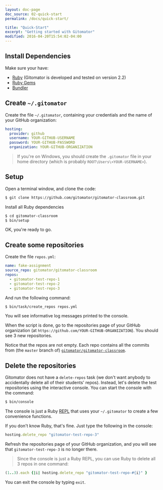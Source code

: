 ```yaml
---
layout: doc-page
doc_source: 02-quick-start
permalink: /docs/quick-start/

title: "Quick-Start"
excerpt: "Getting started with Gitomator"
modified: 2016-04-20T15:54:02-04:00
---
```


## Install Dependencies

Make sure your have:

* [Ruby](https://www.ruby-lang.org/en/downloads/) (Gitomator is developed and tested on version 2.2)
* [Ruby Gems](https://rubygems.org/pages/download)
* [Bundler](http://bundler.io/)


## Create `~/.gitomator`

Create the file `~/.gitomator`, containing your credentials and
the name of your GitHub organization:

```yaml
hosting:
  provider: github
  username: YOUR-GITHUB-USERNAME
  password: YOUR-GITHUB-PASSWORD
  organization: YOUR-GITHUB-ORGANIZATION
```

 > If you're on Windows, you should create the `.gitomator` file in your home
   directory (which is probably `ROOT\Users\<YOUR-USERNAME>`).

## Setup

Open a terminal window, and clone the code:

```bash
$ git clone https://github.com/gitomator/gitomator-classroom.git
```

Install all Ruby dependencies

```bash
$ cd gitomator-classroom
$ bin/setup
```

OK, you're ready to go.

## Create some repositories

Create the file `repos.yml`:

```yaml
name: fake-assignment
source_repo: gitomator/gitomator-classroom
repos:
  - gitomator-test-repo-1
  - gitomator-test-repo-2
  - gitomator-test-repo-3
```

And run the following command:

```sh
$ bin/task/create_repos repos.yml
```

You will see informative log messages printed to the console.

When the script is done, go to the repositories page of your GitHub organization (at `https://github.com/YOUR-GITHUB-ORGANIZATION`).
You should see 3 new repositories.

Notice that the repos are not empty. Each repo contains all the commits from (the `master` branch of)
[`gitomator/gitomator-classroom`](https://github.com/gitomator/gitomator-classroom).

## Delete the repositories

Gitomator does not have a `delete-repos` task (we don't want anybody to
accidentally delete all of their students' repos). Instead, let's delete the test repositories using the interactive console. You can start the console with the command:

```sh
$ bin/console
```

The console is just a Ruby [REPL](https://en.wikipedia.org/wiki/Read%E2%80%93eval%E2%80%93print_loop)
that uses your `~/.gitomator` to create a few convenience functions.

If you don't know Ruby, that's fine. Just type the following in the console:

```ruby
hosting.delete_repo "gitomator-test-repo-3"
```

Refresh the repositories page of your GitHub organization, and you will see that
`gitomator-test-repo-3` is no longer there.

 > Since the console is just a Ruby REPL, you can use Ruby to delete all 3 repos
in one command:
```ruby
(1..3).each {|i| hosting.delete_repo "gitomator-test-repo-#{i}" }
```

You can exit the console by typing `exit`.
